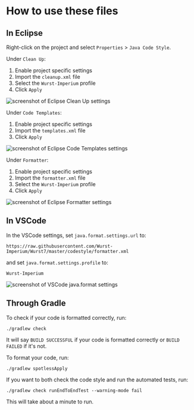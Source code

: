 # How to use these files

## In Eclipse

Right-click on the project and select `Properties` > `Java Code Style`.

Under `Clean Up`:
1. Enable project specific settings
2. Import the `cleanup.xml` file
3. Select the `Wurst-Imperium` profile
4. Click `Apply`

![screenshot of Eclipse Clean Up settings](https://i.imgur.com/mHKDHvV)

Under `Code Templates`:
1. Enable project specific settings
2. Import the `templates.xml` file
3. Click `Apply`

![screenshot of Eclipse Code Templates settings](https://i.imgur.com/C2ciKnM.png)

Under `Formatter`:
1. Enable project specific settings
2. Import the `formatter.xml` file
3. Select the `Wurst-Imperium` profile
4. Click `Apply`

![screenshot of Eclipse Formatter settings](https://i.imgur.com/cj57gh9.png)

## In VSCode

In the VSCode settings, set `java.format.settings.url` to:

```
https://raw.githubusercontent.com/Wurst-Imperium/Wurst7/master/codestyle/formatter.xml
```

and set `java.format.settings.profile` to:

```
Wurst-Imperium
```

![screenshot of VSCode java.format settings](https://i.imgur.com/9W1s5Gj.png)

## Through Gradle

To check if your code is formatted correctly, run:

```pwsh
./gradlew check
```

It will say `BUILD SUCCESSFUL` if your code is formatted correctly or `BUILD FAILED` if it's not.

To format your code, run:

```pwsh
./gradlew spotlessApply
```

If you want to both check the code style and run the automated tests, run:

```pwsh
./gradlew check runEndToEndTest --warning-mode fail
```

This will take about a minute to run.

